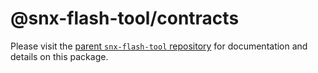 # @snx-flash-tool/contracts

Please visit the [parent `snx-flash-tool` repository](https://github.com/gg2001/flashburn#readme) for documentation and details on this package.
